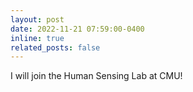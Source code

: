 ```yaml
---
layout: post
date: 2022-11-21 07:59:00-0400
inline: true
related_posts: false
---
```


I will join the Human Sensing Lab at CMU!
